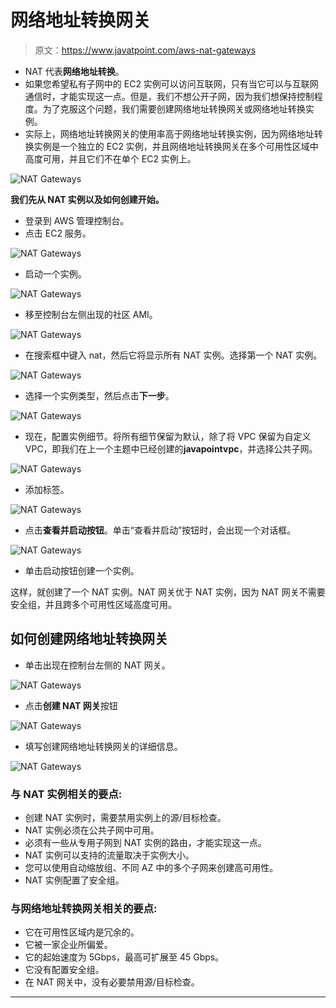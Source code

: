 # 网络地址转换网关

> 原文：<https://www.javatpoint.com/aws-nat-gateways>

*   NAT 代表**网络地址转换**。
*   如果您希望私有子网中的 EC2 实例可以访问互联网，只有当它可以与互联网通信时，才能实现这一点。但是，我们不想公开子网，因为我们想保持控制程度。为了克服这个问题，我们需要创建网络地址转换网关或网络地址转换实例。
*   实际上，网络地址转换网关的使用率高于网络地址转换实例，因为网络地址转换实例是一个独立的 EC2 实例，并且网络地址转换网关在多个可用性区域中高度可用，并且它们不在单个 EC2 实例上。

![NAT Gateways](img/3c4e067801a6b27fa002e8d7dd280b10.png)

**我们先从 NAT 实例以及如何创建开始。**

*   登录到 AWS 管理控制台。
*   点击 EC2 服务。

![NAT Gateways](img/ca95ac50f30a616905d507281e1ae2d7.png)

*   启动一个实例。

![NAT Gateways](img/7081d53cc4e9669f5c41ac61b3777a30.png)

*   移至控制台左侧出现的社区 AMI。

![NAT Gateways](img/3528b6667e02a78e5c6109950fb273f6.png)

*   在搜索框中键入 nat，然后它将显示所有 NAT 实例。选择第一个 NAT 实例。

![NAT Gateways](img/e1f5fe8a3c6e6d3bc910d6596354ff2d.png)

*   选择一个实例类型，然后点击**下一步**。

![NAT Gateways](img/f1ddea611267e2ceb5563336cc66466c.png)

*   现在，配置实例细节。将所有细节保留为默认，除了将 VPC 保留为自定义 VPC，即我们在上一个主题中已经创建的**javapointvpc**，并选择公共子网。

![NAT Gateways](img/59b8f82ad72f977c4c1f2529785b565d.png)

*   添加标签。

![NAT Gateways](img/e58b8dd03b038f24ee6c865bc60a1b03.png)

*   点击**查看并启动按钮**。单击“查看并启动”按钮时，会出现一个对话框。

![NAT Gateways](img/6bd120e5d4688069f2eb26d305ebce44.png)

*   单击启动按钮创建一个实例。

这样，就创建了一个 NAT 实例。NAT 网关优于 NAT 实例，因为 NAT 网关不需要安全组，并且跨多个可用性区域高度可用。

## 如何创建网络地址转换网关

*   单击出现在控制台左侧的 NAT 网关。

![NAT Gateways](img/8a19100bd43dbe3d1553d20a46142a76.png)

*   点击**创建 NAT 网关**按钮

![NAT Gateways](img/13703fac79b6b911a5ccc20815080fa4.png)

*   填写创建网络地址转换网关的详细信息。

![NAT Gateways](img/b1c809c323fb941a4e9dd331fd3028b7.png)

### 与 NAT 实例相关的要点:

*   创建 NAT 实例时，需要禁用实例上的源/目标检查。
*   NAT 实例必须在公共子网中可用。
*   必须有一些从专用子网到 NAT 实例的路由，才能实现这一点。
*   NAT 实例可以支持的流量取决于实例大小。
*   您可以使用自动缩放组、不同 AZ 中的多个子网来创建高可用性。
*   NAT 实例配置了安全组。

### 与网络地址转换网关相关的要点:

*   它在可用性区域内是冗余的。
*   它被一家企业所偏爱。
*   它的起始速度为 5Gbps，最高可扩展至 45 Gbps。
*   它没有配置安全组。
*   在 NAT 网关中，没有必要禁用源/目标检查。

* * *